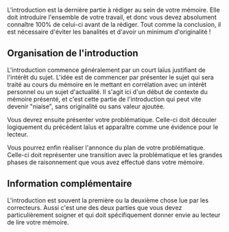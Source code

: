 L'introduction est la dernière partie à rédiger au sein de votre mémoire. Elle doit introduire l'ensemble de votre travail, et donc vous devez absolument connaître 100% de celui-ci avant de la rédiger. Tout comme la conclusion, il est nécessaire d'éviter les banalités et d'avoir un minimum d'originalité !

## Organisation de l'introduction

L'introduction commence généralement par un court laïus justifiant de l'intérêt du sujet. L'idée est de commencer par présenter le sujet qui sera traité au cours du mémoire en le mettant en corrélation avec un intérêt personnel ou un sujet d'actualité. Il s'agit ici d'un début de contexte du mémoire présenté, et c'est cette partie de l'introduction qui peut vite devenir "niaise", sans originalité ou sans valeur ajoutée. 

Vous devrez ensuite présenter votre problématique. Celle-ci doit découler logiquement du précédent laïus et apparaître comme une évidence pour le lecteur.

Vous pourrez enfin réaliser l'annonce du plan de votre problématique. Celle-ci doit représenter une transition avec la problématique et les grandes phases de raisonnement que vous avez effectué dans votre mémoire.

## Information complémentaire

L'introduction est souvent la première ou la deuxième chose lue par les correcteurs. Aussi c'est une des deux parties que vous devez particulièrement soigner et qui doit spécifiquement donner envie au lecteur de lire votre mémoire. 